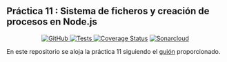 ## Práctica 11 : Sistema de ficheros y creación de procesos en Node.js

<p align="center">
    <a href="https://github.com/ULL-ESIT-INF-DSI-2122/github-actions-typescript-nodejs-ci/blob/master/LICENSE">
        <img alt="GitHub" src="https://img.shields.io/github/license/ULL-ESIT-INF-DSI-2122/github-actions-typescript-nodejs-ci">
    </a>
    <a href="https://github.com/ULL-ESIT-INF-DSI-2122/ull-esit-inf-dsi-21-22-prct10-async-fs-process-stephaniearismendi/actions/workflows/tests.js.yml/badge.svg?branch=main">
        <img alt="Tests" src="https://github.com/ULL-ESIT-INF-DSI-2122/ull-esit-inf-dsi-21-22-prct10-async-fs-process-stephaniearismendi/actions/workflows/tests.js.yml/badge.svg">
    </a>
<a href='https://coveralls.io/github/ULL-ESIT-INF-DSI-2122/ull-esit-inf-dsi-21-22-prct10-async-fs-process-stephaniearismendi?branch=main'><img src='https://coveralls.io/repos/github/ULL-ESIT-INF-DSI-2122/ull-esit-inf-dsi-21-22-prct10-async-fs-process-stephaniearismendi/badge.svg?branch=main' alt='Coverage Status' /></a>
        <a href='https://sonarcloud.io/summary/new_code?id=ULL-ESIT-INF-DSI-2122_ull-esit-inf-dsi-21-22-prct10-async-fs-process-stephaniearismendi'>
        <img src='https://sonarcloud.io/api/project_badges/measure?project=ULL-ESIT-INF-DSI-2122_ull-esit-inf-dsi-21-22-prct10-async-fs-process-stephaniearismendi&metric=alert_status' alt='Sonarcloud' />
    </a>
</p>

En este repositorio se aloja la práctica 11 siguiendo el [guión](https://ull-esit-inf-dsi-2122.github.io/prct11-async-sockets/) proporcionado. 

